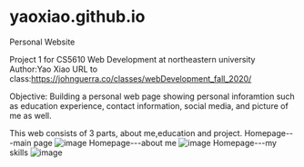 # yaoxiao.github.io

Personal Website

Project 1 for CS5610 Web Development at northeastern university 
Author:Yao Xiao
URL to class:https://johnguerra.co/classes/webDevelopment_fall_2020/

Objective: Building a personal web page showing personal inforamtion such as education experience, contact information, social media, and picture of me as well.

This web consists of 3 parts, about me,education and project. 
Homepage---main page
![image](https://github.com/XIAOYAO9602/yaoxiao.github.io/blob/main/%20screenshot/screenshot1.jpg)
Homepage---about me
![image](https://github.com/XIAOYAO9602/yaoxiao.github.io/blob/main/%20screenshot/screenshot2.jpg)
Homepage---my skills
![image](https://github.com/XIAOYAO9602/yaoxiao.github.io/blob/main/%20screenshot/screenshot3.jpg)
